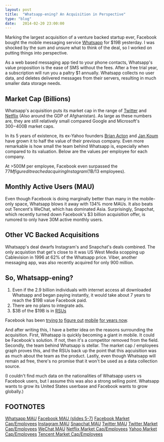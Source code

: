 ```yaml
---
layout: post
title:  "Whatsapp-ening? An Acquisition in Perspective"
type: "blog"
date:   2014-02-20 23:00:00
---
```


<!-- Post specific styles -->
<style>
	
rect {
	stroke-width: 2.5px;
}

</style>

<!-- Post Content -->
<p class="first-paragraph">
Marking the largest acquisition of a venture backed startup ever, Facebook bought the mobile messaging service <a href="http://www.whatsapp.com/">Whatsapp</a> for $19B yesterday. I was shocked by the sum and unsure what to think of the deal, so I worked on putting things into perspective.
</p>

As a web based messaging app tied to your phone contacts, Whatsapp's value proposition is the ease of SMS without the fees. After a free trial year, a subscription will run you a paltry $1 annually. Whatsapp collects no user data, and deletes delivered messages from their servers, resulting in much smaller data storage needs.


## Market Cap (Billions)
<div id="market-cap" class="space-bottom space-top"></div>

Whatsapp's acquisition puts its market cap in the range of <a href="http://finance.yahoo.com/q?s=TWTR">Twitter</a> and <a href="http://finance.yahoo.com/q?s=NFLX">Netflix</a> (Also around the GDP of Afghanistan). As large as these numbers are, they are still relatively small compared Google and Microsoft's $300-$400B market caps.

In its 5 years of existence, its ex-Yahoo founders <a href="https://twitter.com/brianacton/status/3109544383">Brian Acton</a> and <a href="http://www.businessinsider.com/whatsapp-jan-koum-lived-on-food-stamps-2014-2">Jan Koum</a> have grown it to half the value of their previous company. Even more remarkable is how small the team behind Whatsapp is, especially when compared to its valuation. Below are the values per employee for each company. 

<div id="market-cap-employee" class="space-bottom space-top"></div>

At >500M per employee, Facebook even surpassed the $77M figured it reached acquiring Instagram ($1B/13 employees). 


<h2 class="space-top">Monthly Active Users (MAU)</h2>

<div id="mau-chart" class="space-bottom space-top"></div>

Even though Facebook is doing marginally better than many in the mobile-only space, Whatsapp blows it away with 134% more MAUs. It also beats out Tencent's WeChat, which has dominated Asia. Surprisingly, Snapchat, which recently turned down Facebook's $3 billion acquisition offer, is rumored to only have 30M active monthly users. 

<h2 class="space-top space-bottom">Other VC Backed Acquisitions</h2>

<div id="acq-chart" class="space-bottom space-top"></div>

Whatsapp's deal dwarfs Instagram's and Snapchat's deals combined. The only acquistion that get's close to it was US West Media scopping up Cablevision in 1996 at 62% of the Whatsapp price. Viber, another messaging app, was also recently acquired for only 900 million.

<h2 class="space-top space-bottom">So, Whatsapp-ening?</h2>

1. Even if the 2.9 billion individuals with internet access all downloaded Whatsapp and began paying instantly, it would take about 7 years to reach the $19B value Facebook paid.
2. There are no plans to integrate ads.
3. $3B of the $19B is in <a href="https://en.wikipedia.org/wiki/Restricted_stock">RSUs</a>

Facebook has been <a href="http://readwrite.com/2012/08/23/how-facebook-ditched-the-mobile-web-went-native-with-its-new-ios-app#awesm=~ownMsLfIXLhclm">trying to</a>  <a href="http://bgr.com/2013/04/15/facebook-home-google-play-reviews-438930/">figure out</a>  <a href="https://www.facebook.com/mobile/messenger">mobile</a>  <a href="http://www.theverge.com/2014/1/30/5360358/facebook-paper-iphone-app">for years now</a>. 

And after writing this, I have a better idea on the reasons surrounding the acquisition. First, Whatsapp is quickly becoming a giant in mobile. It could be Facebook's solution. If not, then it's a competitor removed from the field. Secondly, the team behind Whatsapp is stellar. The market cap / employees graph proves this, and the RSUs back up the point that this aqcuisition was as much about the team as the product. Lastly, even though Whatsapp will remain ad free, there's no promise that it won't be used as a data collection source.

(I couldn't find much data on the nationalities of Whatsapp users vs Facebook users, but I assume this was also a strong selling point. Whatsapp wants to grow its United States userbase and Facebook wants to grow globally.)





<h2 class="space-top">FOOTNOTES</h2>

<a href="http://sequoiacapital.tumblr.com/post/77211282835/four-numbers-that-explain-why-facebook-acquire
">Whatsapp MAU</a>
<a href="http://files.shareholder.com/downloads/AMDA-NJ5DZ/2971387046x0x721748/be75c513-b84a-486d-a838-25cdc79c6a16/FB_Q413EarningsSlidesFINAL.pdf">Facebook MAU (slides 5-7)</a>
<a href="http://techcrunch.com/2013/01/30/zuck-facebook-will-grow-headcount-quickly-in-2013-to-develop-future-money-making-products/">Facebook Market Cap/Employees</a>
<a href="http://mashable.com/2013/09/08/instagram-150-million-monthly-active-users/">Instagram MAU</a>
<a href="http://www.businessinsider.com/snapchat-active-users-exceed-30-million-2013-12#ixzz2nL7tY74w">Snapchat MAU</a>
<a href="http://thenextweb.com/twitter/2014/02/05/twitter-passes-million-monthly-active-users-x-million-mobile-users/#!wy0fy">Twitter MAU</a>
<a href="http://www.geekwire.com/2013/twitter-employs-2300/">Twitter Market Cap/Employees</a>
<a href="http://blogs.wsj.com/digits/2014/01/27/chinas-wechat-app-targets-u-s-users/">WeChat MAU</a>
<a href="http://www.macroaxis.com/invest/ratio/NFLX--Number-of-Employees">Netflix Market Cap/Employees</a>
<a href="http://investor.yahoo.net/faq.cfm">Yahoo Market Cap/Employees</a>
<a href="http://blogs.wsj.com/digits/2013/09/17/tencent-market-value-tops-100-billion-nearing-facebook/">Tencent Market Cap/Employees</a>




<script src="http://d3js.org/d3.v2.min.js"></script>
<script>
function renderChart() {

var data = d3.csv.parse(d3.select('#csv').text());
var valueLabelWidth = 40; // space reserved for value labels (right)
var barHeight = 30; // height of one bar
var barLabelWidth = 120; // space reserved for bar labels
var barLabelPadding = 5; // padding between bar and bar labels (left)
var gridLabelHeight = 18; // space reserved for gridline labels
var gridChartOffset = 3; // space between start of grid and first bar
var maxBarWidth = 560; // width of the bar with the max value
 
// accessor functions 
var barLabel = function(d) { return d['Name']; };
var barValue = function(d) { return parseFloat(d[' Market Cap (Bil)']); };
 
// scales
var yScale = d3.scale.ordinal().domain(d3.range(0, data.length)).rangeBands([0, data.length * barHeight]);
var y = function(d, i) { return yScale(i); };
var yText = function(d, i) { return y(d, i) + yScale.rangeBand() / 2; };
var x = d3.scale.linear().domain([0, d3.max(data, barValue)]).range([0, maxBarWidth]);
// svg container element
var chart = d3.select('#market-cap').append("svg")
  .attr('width', maxBarWidth + barLabelWidth + valueLabelWidth)
  .attr('height', gridLabelHeight + gridChartOffset + data.length * barHeight);
var labelsContainer = chart.append('g')
  .attr('transform', 'translate(' + 90 + ',' + (gridLabelHeight + gridChartOffset) + ')'); 
labelsContainer.selectAll('text').data(data).enter().append('text')
  .attr('y', yText)
  .attr('stroke', 'none')
  .attr('fill', 'black')
  .attr("dy", ".35em") // vertical-align: middle
  .attr('text-anchor', 'end')
  .text(barLabel);
// bars
var barsContainer = chart.append('g')
  .attr('transform', 'translate(' + 100 + ',' + (gridLabelHeight + gridChartOffset) + ')'); 
barsContainer.selectAll("rect").data(data).enter().append("rect")
  .attr('y', y)
  .attr('height', yScale.rangeBand())
  .attr('width', function(d) { return x(barValue(d)); })
  .attr('stroke', 'white')
  .attr('fill', 'blue');
// bar value labels
barsContainer.selectAll("text").data(data).enter().append("text")
  .attr("x", function(d) { return x(barValue(d)); })
  .attr("y", yText)
  .attr("dx", 3) // padding-left
  .attr("dy", ".35em") // vertical-align: middle
  .attr("text-anchor", "start") // text-align: right
  .attr("fill", "black")
  .attr("stroke", "none")
  .text(function(d) { return d3.round(barValue(d), 2); });
// start line
barsContainer.append("line")
  .attr("y1", -gridChartOffset)
  .attr("y2", yScale.rangeExtent()[1] + gridChartOffset)
  .style("stroke", "#000");


var data = d3.csv.parse(d3.select('#mcEmployee').text());
var valueLabelWidth = 40; // space reserved for value labels (right)
var barHeight = 30; // height of one bar
var barLabelWidth = 120; // space reserved for bar labels
var barLabelPadding = 5; // padding between bar and bar labels (left)
var gridLabelHeight = 18; // space reserved for gridline labels
var gridChartOffset = 3; // space between start of grid and first bar
var maxBarWidth = 360; // width of the bar with the max value
 
// accessor functions 
var barLabel = function(d) { return d['Name']; };
var barValue = function(d) { return parseFloat(d[' Value per Employee (Mil)']); };
 
// scales
var yScale = d3.scale.ordinal().domain(d3.range(0, data.length)).rangeBands([0, data.length * barHeight]);
var y = function(d, i) { return yScale(i); };
var yText = function(d, i) { return y(d, i) + yScale.rangeBand() / 2; };
var x = d3.scale.linear().domain([0, d3.max(data, barValue)]).range([0, maxBarWidth]);
// svg container element
var chart = d3.select('#market-cap-employee').append("svg")
  .attr('width', maxBarWidth + barLabelWidth + valueLabelWidth + 200)
  .attr('height', gridLabelHeight + gridChartOffset + data.length * barHeight);
var labelsContainer = chart.append('g')
  .attr('transform', 'translate(' + 225 + ',' + (gridLabelHeight + gridChartOffset) + ')'); 
labelsContainer.selectAll('text').data(data).enter().append('text')
  .attr('y', yText)
  .attr('stroke', 'none')
  .attr('fill', 'black')
  .attr("dy", ".35em") // vertical-align: middle
  .attr('text-anchor', 'end')
  .text(barLabel);
// bars
var barsContainer = chart.append('g')
  .attr('transform', 'translate(' + 235 + ',' + (gridLabelHeight + gridChartOffset) + ')'); 
barsContainer.selectAll("rect").data(data).enter().append("rect")
  .attr('y', y)
  .attr('height', yScale.rangeBand())
  .attr('width', function(d) { return x(barValue(d)); })
  .attr('stroke', 'white')
  .attr('fill', 'blue');
// bar value labels
barsContainer.selectAll("text").data(data).enter().append("text")
  .attr("x", function(d) { return x(barValue(d)); })
  .attr("y", yText)
  .attr("dx", 3) // padding-left
  .attr("dy", ".35em") // vertical-align: middle
  .attr("text-anchor", "start") // text-align: right
  .attr("fill", "black")
  .attr("stroke", "none")
  .text(function(d) { return d3.round(barValue(d), 2); });
// start line
barsContainer.append("line")
  .attr("y1", -gridChartOffset)
  .attr("y2", yScale.rangeExtent()[1] + gridChartOffset)
  .style("stroke", "#000");  


var data = d3.csv.parse(d3.select('#mau').text());
var valueLabelWidth = 40; // space reserved for value labels (right)
var barHeight = 30; // height of one bar
var barLabelWidth = 120; // space reserved for bar labels
var barLabelPadding = 5; // padding between bar and bar labels (left)
var gridLabelHeight = 18; // space reserved for gridline labels
var gridChartOffset = 3; // space between start of grid and first bar
var maxBarWidth = 450; // width of the bar with the max value
 
// accessor functions 
var barLabel = function(d) { return d['Name']; };
var barValue = function(d) { return parseFloat(d[' MAU']); };
 
// scales
var yScale = d3.scale.ordinal().domain(d3.range(0, data.length)).rangeBands([0, data.length * barHeight]);
var y = function(d, i) { return yScale(i); };
var yText = function(d, i) { return y(d, i) + yScale.rangeBand() / 2; };
var x = d3.scale.linear().domain([0, d3.max(data, barValue)]).range([0, maxBarWidth]);
// svg container element
var chart = d3.select('#mau-chart').append("svg")
  .attr('width', maxBarWidth + barLabelWidth + valueLabelWidth+100)
  .attr('height', gridLabelHeight + gridChartOffset + data.length * barHeight);
var labelsContainer = chart.append('g')
  .attr('transform', 'translate(' + 150 + ',' + (gridLabelHeight + gridChartOffset) + ')'); 
labelsContainer.selectAll('text').data(data).enter().append('text')
  .attr('y', yText)
  .attr('stroke', 'none')
  .attr('fill', 'black')
  .attr("dy", ".35em") // vertical-align: middle
  .attr('text-anchor', 'end')
  .text(barLabel);
// bars
var barsContainer = chart.append('g')
  .attr('transform', 'translate(' + 160 + ',' + (gridLabelHeight + gridChartOffset) + ')'); 
barsContainer.selectAll("rect").data(data).enter().append("rect")
  .attr('y', y)
  .attr('height', yScale.rangeBand())
  .attr('width', function(d) { return x(barValue(d)); })
  .attr('stroke', 'white')
  .attr('fill', 'blue');
// bar value labels
barsContainer.selectAll("text").data(data).enter().append("text")
  .attr("x", function(d) { return x(barValue(d)); })
  .attr("y", yText)
  .attr("dx", 3) // padding-left
  .attr("dy", ".35em") // vertical-align: middle
  .attr("text-anchor", "start") // text-align: right
  .attr("fill", "black")
  .attr("stroke", "none")
  .text(function(d) { return d3.round(barValue(d), 2); });
// start line
barsContainer.append("line")
  .attr("y1", -gridChartOffset)
  .attr("y2", yScale.rangeExtent()[1] + gridChartOffset)
  .style("stroke", "#000");  

var data = d3.csv.parse(d3.select('#acq').text());
var valueLabelWidth = 40; // space reserved for value labels (right)
var barHeight = 30; // height of one bar
var barLabelWidth = 120; // space reserved for bar labels
var barLabelPadding = 5; // padding between bar and bar labels (left)
var gridLabelHeight = 18; // space reserved for gridline labels
var gridChartOffset = 3; // space between start of grid and first bar
var maxBarWidth = 200; // width of the bar with the max value
 
// accessor functions 
var barLabel = function(d) { return d['Name']; };
var barValue = function(d) { return parseFloat(d[' Price']); };
var buyer = function(d) { return d[' Buyer']; };
 
// scales
var yScale = d3.scale.ordinal().domain(d3.range(0, data.length)).rangeBands([0, data.length * barHeight]);
var y = function(d, i) { return yScale(i); };
var yText = function(d, i) { return y(d, i) + yScale.rangeBand() / 2; };
var x = d3.scale.linear().domain([0, d3.max(data, barValue)]).range([0, maxBarWidth]);
// svg container element
var chart = d3.select('#acq-chart').append("svg")
  .attr('width', maxBarWidth + barLabelWidth + valueLabelWidth+200)
  .attr('height', gridLabelHeight + gridChartOffset + data.length * barHeight);
var labelsContainer = chart.append('g')
  .attr('transform', 'translate(' + 200 + ',' + (gridLabelHeight + gridChartOffset) + ')'); 
labelsContainer.selectAll('text').data(data).enter().append('text')
  .attr('y', yText)
  .attr('stroke', 'none')
  .attr('fill', 'black')
  .attr("dy", ".35em") // vertical-align: middle
  .attr('text-anchor', 'end')
  .text(barLabel);
// bars
var barsContainer = chart.append('g')
  .attr('transform', 'translate(' + 210 + ',' + (gridLabelHeight + gridChartOffset) + ')'); 
barsContainer.selectAll("rect").data(data).enter().append("rect")
  .attr('y', y)
  .attr('height', yScale.rangeBand())
  .attr('width', function(d) { return x(barValue(d)); })
  .attr('stroke', 'white')
  .attr('fill', 'blue');
// bar value labels
barsContainer.selectAll("text").data(data).enter().append("text")
  .attr("x", function(d) { return x(barValue(d)); })
  .attr("y", yText)
  .attr("dx", 6) // padding-left
  .attr("dy", ".35em") // vertical-align: middle
  .attr('stroke', 'none')
  .attr('fill', 'black')
  .attr("dy", ".35em") // vertical-align: middle
  // .attr('text-anchor', 'end')
  .text(buyer);
// start line
barsContainer.append("line")
  .attr("y1", -gridChartOffset)
  .attr("y2", yScale.rangeExtent()[1] + gridChartOffset)
  .style("stroke", "#000");  

}
</script>
<script id="csv" type="text/csv">Name, Market Cap (Bil)
Whatsapp, 19
Twitter, 20
Netflix, 25.5
Yahoo, 39.28
Facebook, 173.5
Tencent, 138
</script>

<script id="mcEmployee" type="text/csv">Name, Value per Employee (Mil)
Whatsapp ($19B/35), 593
Twitter ($20B/2300), 8.7
Netflix ($25.5B/2040), 12.25
Yahoo ($39.28B/12300), 3
Facebook (173.5B/~5000), 34.7
Tencent ($138/26962), 5
</script>

<script id="mau" type="text/csv">Name, MAU
Whatsapp, 450
Facebook, 1228
FB (Mobile), 945
FB (Mobile Only), 296
WeChat (Tencent), 272
Twitter, 241
Twitter (Mobile), 184
Instagram, 150
Snapchat, 30
</script>

<script id="acq" type="text/csv">Name, Price, Buyer
Whatsapp, 19, $19B - Facebook
Instagram, 1, $1B - FB
Snapchat, 3, $3B - FB (not realized) 
Paypal, 1.5, $1.5B - Ebay
Skype, 2.6, $2.6B - Ebay
Skype, 8.5, $8.5B - Microsoft
Continental Cablevision, 11.8, $11.8B - US West Media
Nest, 3.2, $3.2B - Google
Viber, .9, $.9B - Ratuken
</script>
<script>renderChart();</script>



